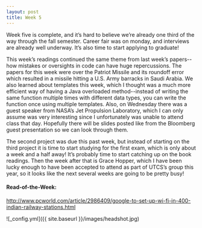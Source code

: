 ```yaml
---
layout: post
title: Week 5
---
```

Week five is complete, and it’s hard to believe we’re already one third of the way through the fall semester. Career fair was on monday, and interviews are already well underway. It’s also time to start applying to graduate! 

This week’s readings continued the same theme from last week’s papers--how mistakes or oversights in code can have huge repercussions. The papers for this week were over the Patriot Missile and its roundoff error which resulted in a missile hitting a U.S. Army barracks in Saudi Arabia. We also learned about templates this week, which I thought was a much more efficient way of having a Java overloaded method--instead of writing the same function multiple times with different data types, you can write the function once using multiple templates. Also, on Wednesday there was a guest speaker from NASA’s Jet Propulsion Laboratory, which I can only assume was very interesting since I unfortunately was unable to attend class that day. Hopefully there will be slides posted like from the Bloomberg guest presentation so we can look through them. 

The second project was due this past week, but instead of starting on the third project it is time to start studying for the first exam, which is only about a week and a half away! It’s probably time to start catching up on the book readings. Then the week after that is Grace Hopper, which I have been lucky enough to have been accepted to attend as part of UTCS’s group this year, so it looks like the next several weeks are going to be pretty busy!

#### Read-of-the-Week: 
http://www.pcworld.com/article/2986409/google-to-set-up-wi-fi-in-400-indian-railway-stations.html

![_config.yml]({{ site.baseurl }}/images/headshot.jpg)
